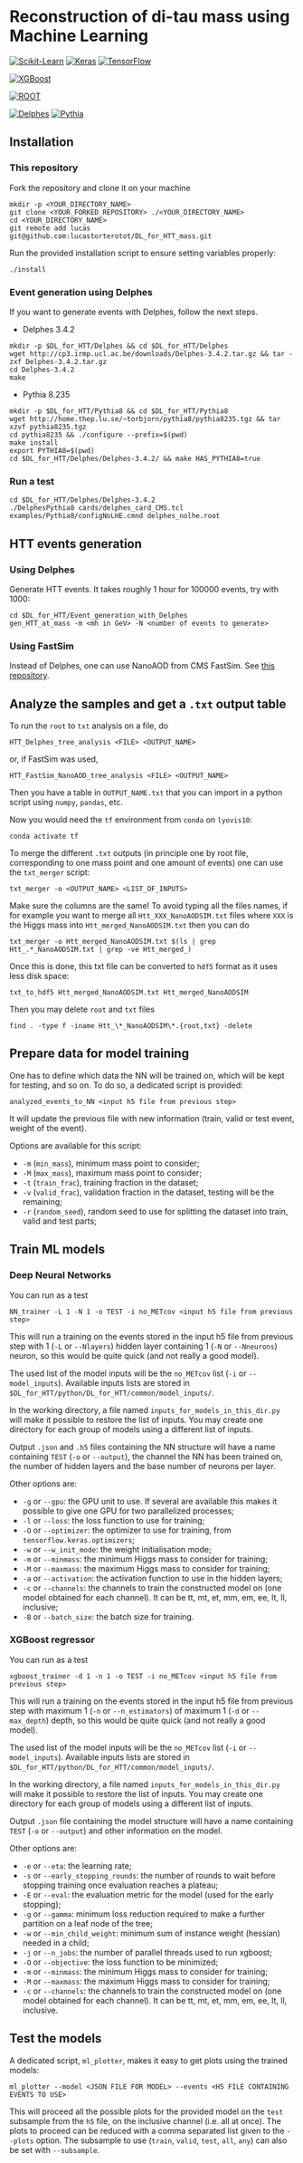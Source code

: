 # Reconstruction of di-tau mass using Machine Learning

[![Scikit-Learn](https://img.shields.io/badge/Scikit--Learn-0.22.1-blue.svg)](https://scikit-learn.org/)
[![Keras](https://img.shields.io/badge/Keras-2.3.1-red.svg)](https://keras.io/)
[![TensorFlow](https://img.shields.io/badge/TensorFlow-2.1.0-orange.svg)](https://www.tensorflow.org/)

[![XGBoost](https://img.shields.io/badge/XGBoost-1.0.2-yellow.svg)](https://xgboost.readthedocs.io/en/release_1.0.0/python/index.html)

[![ROOT](https://img.shields.io/badge/ROOT-9.0.0-blue.svg)](https://root.cern/)

[![Delphes](https://img.shields.io/badge/Delphes-3.4.2-red.svg)](https://cp3.irmp.ucl.ac.be/projects/delphes)
[![Pythia](https://img.shields.io/badge/Pythia-8.235-brightgreen.svg)](http://home.thep.lu.se/Pythia/)

## Installation

### This repository
Fork the repository and clone it on your machine
```
mkdir -p <YOUR_DIRECTORY_NAME>
git clone <YOUR_FORKED_REPOSITORY> ./<YOUR_DIRECTORY_NAME>
cd <YOUR_DIRECTORY_NAME>
git remote add lucas git@github.com:lucastorterotot/DL_for_HTT_mass.git
```
Run the provided installation script to ensure setting variables properly:
```
./install
```

### Event generation using Delphes
If you want to generate events with Delphes, follow the next steps.

- Delphes 3.4.2

```
mkdir -p $DL_for_HTT/Delphes && cd $DL_for_HTT/Delphes
wget http://cp3.irmp.ucl.ac.be/downloads/Delphes-3.4.2.tar.gz && tar -zxf Delphes-3.4.2.tar.gz
cd Delphes-3.4.2
make
```

- Pythia 8.235

```
mkdir -p $DL_for_HTT/Pythia8 && cd $DL_for_HTT/Pythia8
wget http://home.thep.lu.se/~torbjorn/pythia8/pythia8235.tgz && tar xzvf pythia8235.tgz
cd pythia8235 && ./configure --prefix=$(pwd)
make install
export PYTHIA8=$(pwd)
cd $DL_for_HTT/Delphes/Delphes-3.4.2/ && make HAS_PYTHIA8=true
```

### Run a test
```
cd $DL_for_HTT/Delphes/Delphes-3.4.2
./DelphesPythia8 cards/delphes_card_CMS.tcl examples/Pythia8/configNoLHE.cmnd delphes_nolhe.root
```

## HTT events generation

### Using Delphes
Generate HTT events. It takes roughly 1 hour for 100000 events, try with 1000:
```
cd $DL_for_HTT/Event_generation_with_Delphes
gen_HTT_at_mass -m <mh in GeV> -N <number of events to generate>
```

### Using FastSim
Instead of Delphes, one can use NanoAOD from CMS FastSim. See [this repository](https://github.com/lucastorterotot/cmssw/tree/HTT_generator).

## Analyze the samples and get a `.txt` output table
To run the `root` to `txt` analysis on a file, do
```
HTT_Delphes_tree_analysis <FILE> <OUTPUT_NAME>
```
or, if FastSim was used,
```
HTT_FastSim_NanoAOD_tree_analysis <FILE> <OUTPUT_NAME>
```
Then you have a table in `OUTPUT_NAME.txt` that you can import in a python script using `numpy`, `pandas`, etc.

Now you would need the `tf` environment from `conda` on `lyovis10`:
```
conda activate tf
```

To merge the different `.txt` outputs (in principle one by root file, corresponding to one mass point and one amount of events) one can use the `txt_merger` script:
```
txt_merger -o <OUTPUT_NAME> <LIST_OF_INPUTS>
```
Make sure the columns are the same! To avoid typing all the files names, if for example you want to merge all `Htt_XXX_NanoAODSIM.txt` files where `XXX` is the Higgs mass into `Htt_merged_NanoAODSIM.txt` then you can do
```
txt_merger -o Htt_merged_NanoAODSIM.txt $(ls | grep Htt_.*_NanoAODSIM.txt | grep -ve Htt_merged_)
```

Once this is done, this txt file can be converted to `hdf5` format as it uses less disk space:
```
txt_to_hdf5 Htt_merged_NanoAODSIM.txt Htt_merged_NanoAODSIM
```
Then you may delete `root` and `txt` files
```
find . -type f -iname Htt_\*_NanoAODSIM\*.{root,txt} -delete
```

## Prepare data for model training
One has to define which data the NN will be trained on, which will be kept for testing, and so on. To do so, a dedicated script is provided:
```
analyzed_events_to_NN <input h5 file from previous step>
```
It will update the previous file with new information (train, valid or test event, weight of the event).

Options are available for this script:

- `-m` (`min_mass`), minimum mass point to consider;
- `-M` (`max_mass`), maximum mass point to consider;
- `-t` (`train_frac`), training fraction in the dataset;
- `-v` (`valid_frac`), validation fraction in the dataset, testing will be the remaining;
- `-r` (`random_seed`), random seed to use for splitting the dataset into train, valid and test parts;

## Train ML models
### Deep Neural Networks
You can run as a test
```
NN_trainer -L 1 -N 1 -o TEST -i no_METcov <input h5 file from previous step>
```
This will run a training on the events stored in the input h5 file from previous step with 1 (`-L` or `--Nlayers`) hidden layer containing 1 (`-N` or `--Nneurons`) neuron, so this would be quite quick (and not really a good model).

The used list of the model inputs will be the `no_METcov` list (`-i` or `--model_inputs`). Available inputs lists are stored in `$DL_for_HTT/python/DL_for_HTT/common/model_inputs/`.

In the working directory, a file named `inputs_for_models_in_this_dir.py` will make it possible to restore the list of inputs. You may create one directory for each group of models using a different list of inputs.

Output `.json` and `.h5` files containing the NN structure will have a name containing `TEST` (`-o` or `--output`), the channel the NN has been trained on, the number of hidden layers and the base number of neurons per layer.

Other options are:

- `-g` or `--gpu`: the GPU unit to use. If several are available this makes it possible to give one GPU for two parallelized processes;
- `-l` or `--loss`: the loss function to use for training;
- `-O` or `--optimizer`: the optimizer to use for training, from `tensorflow.keras.optimizers`;
- `-w` or `--w_init_mode`: the weight initialisation mode;
- `-m` or `--minmass`: the minimum Higgs mass to consider for training;
- `-M` or `--maxmass`: the maximum Higgs mass to consider for training;
- `-a` or `--activation`: the activation function to use in the hidden layers;
- `-c` or `--channels`: the channels to train the constructed model on (one model obtained for each channel). It can be tt, mt, et, mm, em, ee, lt, ll, inclusive;
- `-B` or `--batch_size`: the batch size for training.

### XGBoost regressor
You can run as a test
```
xgboost_trainer -d 1 -n 1 -o TEST -i no_METcov <input h5 file from previous step>
```
This will run a training on the events stored in the input h5 file from previous step with maximum 1 (`-n` or `--n_estimators`) of maximum 1 (`-d` or `--max_depth`) depth, so this would be quite quick (and not really a good model).

The used list of the model inputs will be the `no_METcov` list (`-i` or `--model_inputs`). Available inputs lists are stored in `$DL_for_HTT/python/DL_for_HTT/common/model_inputs/`.

In the working directory, a file named `inputs_for_models_in_this_dir.py` will make it possible to restore the list of inputs. You may create one directory for each group of models using a different list of inputs.

Output `.json` file containing the model structure will have a name containing `TEST` (`-o` or `--output`) and other information on the model.

Other options are:

- `-e` or `--eta`: the learning rate;
- `-s` or `--early_stopping_rounds`: the number of rounds to wait before stopping training once evaluation reaches a plateau;
- `-E` or `--eval`: the evaluation metric for the model (used for the early stopping);
- `-g` or `--gamma`: minimum loss reduction required to make a further partition on a leaf node of the tree;
- `-w` or `--min_child_weight`: minimum sum of instance weight (hessian) needed in a child;
- `-j` or `--n_jobs`: the number of parallel threads used to run xgboost;
- `-O` or `--objective`: the loss function to be minimized;
- `-m` or `--minmass`: the minimum Higgs mass to consider for training;
- `-M` or `--maxmass`: the maximum Higgs mass to consider for training;
- `-c` or `--channels`: the channels to train the constructed model on (one model obtained for each channel). It can be tt, mt, et, mm, em, ee, lt, ll, inclusive.

## Test the models
A dedicated script, `ml_plotter`, makes it easy to get plots using the trained models:
```
ml_plotter --model <JSON FILE FOR MODEL> --events <H5 FILE CONTAINING EVENTS TO USE>
```
This will proceed all the possible plots for the provided model on the `test` subsample from the `h5` file, on the inclusive channel (i.e. all at once).
The plots to proceed can be reduced with a comma separated list given to the `--plots` option. The subsample to use (`train`, `valid`, `test`, `all`, `any`) can also be set with `--subsample`.